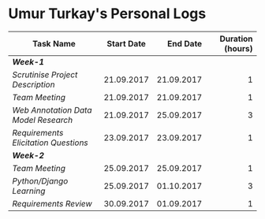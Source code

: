 # Umur Turkay's Personal Logs

 Task Name| Start Date | End Date | Duration (hours) |
| ------------- |:-------------:| -----:|-----:
| _**Week-1**_|
| _Scrutinise Project Description_| 21.09.2017|21.09.2017|1 |
| _Team Meeting_| 21.09.2017|21.09.2017|1 |
| _Web Annotation Data Model Research_| 21.09.2017|25.09.2017|3 |
| _Requirements Elicitation Questions_| 23.09.2017|23.09.2017|1 |
| _**Week-2**_|
| _Team Meeting_| 25.09.2017|25.09.2017|1 |
| _Python/Django Learning_| 25.09.2017|01.10.2017| 3|
| _Requirements Review_| 30.09.2017|01.09.2017|1 |